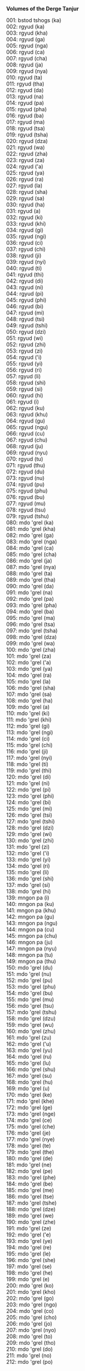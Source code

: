 **Volumes of the Derge Tanjur**

001: bstod tshogs (ka)  
002: rgyud (ka)  
003: rgyud (kha)  
004: rgyud (ga)  
005: rgyud (nga)  
006: rgyud (ca)  
007: rgyud (cha)  
008: rgyud (ja)  
009: rgyud (nya)  
010: rgyud (ta)  
011: rgyud (tha)  
012: rgyud (da)  
013: rgyud (na)  
014: rgyud (pa)  
015: rgyud (pha)  
016: rgyud (ba)  
017: rgyud (ma)  
018: rgyud (tsa)  
019: rgyud (tsha)  
020: rgyud (dza)  
021: rgyud (wa)  
022: rgyud (zha)  
023: rgyud (za)  
024: rgyud ('a)  
025: rgyud (ya)  
026: rgyud (ra)  
027: rgyud (la)  
028: rgyud (sha)  
029: rgyud (sa)  
030: rgyud (ha)  
031: rgyud (a)  
032: rgyud (ki)  
033: rgyud (khi)  
034: rgyud (gi)  
035: rgyud (ngi)  
036: rgyud (ci)  
037: rgyud (chi)  
038: rgyud (ji)  
039: rgyud (nyi)  
040: rgyud (ti)  
041: rgyud (thi)  
042: rgyud (di)  
043: rgyud (ni)  
044: rgyud (pi)  
045: rgyud (phi)  
046: rgyud (bi)  
047: rgyud (mi)  
048: rgyud (tsi)  
049: rgyud (tshi)  
050: rgyud (dzi)  
051: rgyud (wi)  
052: rgyud (zhi)  
053: rgyud (zi)  
054: rgyud ('i)  
055: rgyud (yi)  
056: rgyud (ri)  
057: rgyud (li)  
058: rgyud (shi)  
059: rgyud (si)  
060: rgyud (hi)  
061: rgyud (i)  
062: rgyud (ku)  
063: rgyud (khu)  
064: rgyud (gu)  
065: rgyud (ngu)  
066: rgyud (cu)  
067: rgyud (chu)  
068: rgyud (ju)  
069: rgyud (nyu)  
070: rgyud (tu)  
071: rgyud (thu)  
072: rgyud (du)  
073: rgyud (nu)  
074: rgyud (pu)  
075: rgyud (phu)  
076: rgyud (bu)  
077: rgyud (mu)  
078: rgyud (tsu)  
079: rgyud (tshu)  
080: mdo 'grel (ka)  
081: mdo 'grel (kha)  
082: mdo 'grel (ga)  
083: mdo 'grel (nga)  
084: mdo 'grel (ca)  
085: mdo 'grel (cha)  
086: mdo 'grel (ja)  
087: mdo 'grel (nya)  
088: mdo 'grel (ta)  
089: mdo 'grel (tha)  
090: mdo 'grel (da)  
091: mdo 'grel (na)  
092: mdo 'grel (pa)  
093: mdo 'grel (pha)  
094: mdo 'grel (ba)  
095: mdo 'grel (ma)  
096: mdo 'grel (tsa)  
097: mdo 'grel (tsha)  
098: mdo 'grel (dza)  
099: mdo 'grel (wa)  
100: mdo 'grel (zha)  
101: mdo 'grel (za)  
102: mdo 'grel ('a)  
103: mdo 'grel (ya)  
104: mdo 'grel (ra)  
105: mdo 'grel (la)  
106: mdo 'grel (sha)  
107: mdo 'grel (sa)  
108: mdo 'grel (ha)  
109: mdo 'grel (a)  
110: mdo 'grel (ki)  
111: mdo 'grel (khi)  
112: mdo 'grel (gi)  
113: mdo 'grel (ngi)  
114: mdo 'grel (ci)  
115: mdo 'grel (chi)  
116: mdo 'grel (ji)  
117: mdo 'grel (nyi)  
118: mdo 'grel (ti)  
119: mdo 'grel (thi)  
120: mdo 'grel (di)  
121: mdo 'grel (ni)  
122: mdo 'grel (pi)  
123: mdo 'grel (phi)  
124: mdo 'grel (bi)  
125: mdo 'grel (mi)  
126: mdo 'grel (tsi)  
127: mdo 'grel (tshi)  
128: mdo 'grel (dzi)  
129: mdo 'grel (wi)  
130: mdo 'grel (zhi)  
131: mdo 'grel (zi)  
132: mdo 'grel ('i)  
133: mdo 'grel (yi)  
134: mdo 'grel (ri)  
135: mdo 'grel (li)  
136: mdo 'grel (shi)  
137: mdo 'grel (si)  
138: mdo 'grel (hi)  
139: mngon pa (i)  
140: mngon pa (ku)  
141: mngon pa (khu)  
142: mngon pa (gu)  
143: mngon pa (ngu)  
144: mngon pa (cu)  
145: mngon pa (chu)  
146: mngon pa (ju)  
147: mngon pa (nyu)  
148: mngon pa (tu)  
149: mngon pa (thu)  
150: mdo 'grel (du)  
151: mdo 'grel (nu)  
152: mdo 'grel (pu)  
153: mdo 'grel (phu)  
154: mdo 'grel (bu)  
155: mdo 'grel (mu)  
156: mdo 'grel (tsu)  
157: mdo 'grel (tshu)  
158: mdo 'grel (dzu)  
159: mdo 'grel (wu)  
160: mdo 'grel (zhu)  
161: mdo 'grel (zu)  
162: mdo 'grel ('u)  
163: mdo 'grel (yu)  
164: mdo 'grel (ru)  
165: mdo 'grel (lu)  
166: mdo 'grel (shu)  
167: mdo 'grel (su)  
168: mdo 'grel (hu)  
169: mdo 'grel (u)  
170: mdo 'grel (ke)  
171: mdo 'grel (khe)  
172: mdo 'grel (ge)  
173: mdo 'grel (nge)  
174: mdo 'grel (ce)  
175: mdo 'grel (che)  
176: mdo 'grel (je)  
177: mdo 'grel (nye)  
178: mdo 'grel (te)  
179: mdo 'grel (the)  
180: mdo 'grel (de)  
181: mdo 'grel (ne)  
182: mdo 'grel (pe)  
183: mdo 'grel (phe)  
184: mdo 'grel (be)  
185: mdo 'grel (me)  
186: mdo 'grel (tse)  
187: mdo 'grel (tshe)  
188: mdo 'grel (dze)  
189: mdo 'grel (we)  
190: mdo 'grel (zhe)  
191: mdo 'grel (ze)  
192: mdo 'grel ('e)  
193: mdo 'grel (ye)  
194: mdo 'grel (re)  
195: mdo 'grel (le)  
196: mdo 'grel (she)  
197: mdo 'grel (se)  
198: mdo 'grel (he)  
199: mdo 'grel (e)  
200: mdo 'grel (ko)  
201: mdo 'grel (kho)  
202: mdo 'grel (go)  
203: mdo 'grel (ngo)  
204: mdo 'grel (co)  
205: mdo 'grel (cho)  
206: mdo 'grel (jo)  
207: mdo 'grel (nyo)  
208: mdo 'grel (to)  
209: mdo 'grel (tho)  
210: mdo 'grel (do)  
211: mdo 'grel (no)  
212: mdo 'grel (po)  
